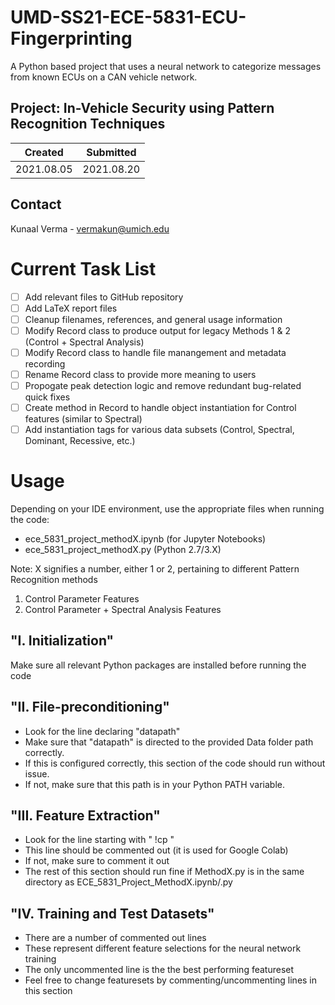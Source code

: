 # UMD-SS21-ECE-5831-ECU-Fingerprinting
A Python based project that uses a neural network to categorize messages from known ECUs on a CAN vehicle network.

## Project: In-Vehicle Security using Pattern Recognition Techniques

Created | Submitted
--------|----------
2021.08.05 | 2021.08.20 

## Contact
Kunaal Verma - vermakun@umich.edu

# Current Task List
- [ ] Add relevant files to GitHub repository
- [ ] Add LaTeX report files
- [ ] Cleanup filenames, references, and general usage information
- [ ] Modify Record class to produce output for legacy Methods 1 & 2 (Control + Spectral Analysis)
- [ ] Modify Record class to handle file manangement and metadata recording
- [ ] Rename Record class to provide more meaning to users
- [ ] Propogate peak detection logic and remove redundant bug-related quick fixes
- [ ] Create method in Record to handle object instantiation for Control features (similar to Spectral)
- [ ] Add instantiation tags for various data subsets (Control, Spectral, Dominant, Recessive, etc.)

# Usage

Depending on your IDE environment, use the appropriate files when running the code:
* ece_5831_project_methodX.ipynb (for Jupyter Notebooks)
* ece_5831_project_methodX.py (Python 2.7/3.X)
	
Note: X signifies a number, either 1 or 2, pertaining to different Pattern Recognition methods
1. Control Parameter Features
2. Control Parameter + Spectral Analysis Features

## "I. Initialization"

Make sure all relevant Python packages are installed before running the code

## "II. File-preconditioning"

* Look for the line declaring "datapath"
* Make sure that "datapath" is directed to the provided Data folder path correctly.
* If this is configured correctly, this section of the code should run without issue.
* If not, make sure that this path is in your Python PATH variable.

## "III. Feature Extraction"

* Look for the line starting with " !cp "
* This line should be commented out (it is used for Google Colab)
* If not, make sure to comment it out
* The rest of this section should run fine if MethodX.py is in the same directory as ECE_5831_Project_MethodX.ipynb/.py
		
## "IV. Training and Test Datasets"

* There are a number of commented out lines
* These represent different feature selections for the neural network training
* The only uncommented line is the the best performing featureset
* Feel free to change featuresets by commenting/uncommenting lines in this section
